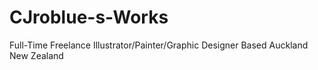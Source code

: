 # CJroblue-s-Works
Full-Time Freelance Illustrator/Painter/Graphic Designer Based Auckland New Zealand
